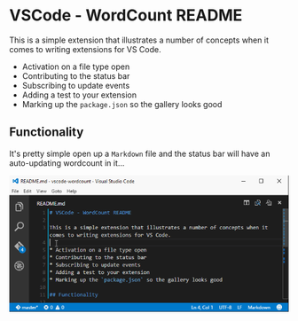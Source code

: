 # VSCode - WordCount README
 
This is a simple extension that illustrates a number of concepts when it comes to writing extensions for VS Code.  

* Activation on a file type open
* Contributing to the status bar
* Subscribing to update events
* Adding a test to your extension
* Marking up the `package.json` so the gallery looks good

## Functionality

It's pretty simple open up a `Markdown` file and the status bar will have an auto-updating wordcount in it...

![Word Count in status bar](images/wordcount.gif)
